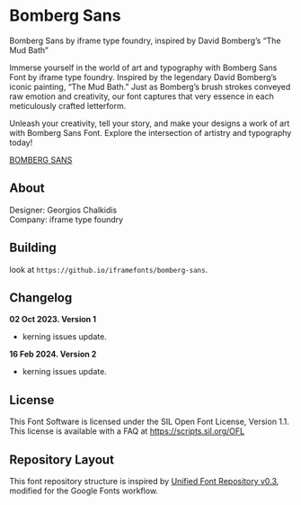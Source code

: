 


# Bomberg Sans

<p>Bomberg Sans by iframe type foundry,  inspired by David Bomberg’s “The Mud Bath”</p>

<p>Immerse yourself in the world of art and typography with Bomberg Sans Font by iframe type foundry. Inspired by the legendary David Bomberg’s iconic painting, “The Mud Bath.” Just as Bomberg’s brush strokes conveyed raw emotion and creativity, our font captures that very essence in each meticulously crafted letterform.</p>

<p>Unleash your creativity, tell your story, and make your designs a work of art with Bomberg Sans Font. Explore the intersection of artistry and typography today!</p>

[BOMBERG SANS](https://github.com/iframefonts/bomberg-sans/blob/main/documentation/Desktop-1.png)

## About

Designer: Georgios Chalkidis </br>
Company: iframe type foundry


## Building

look at `https://github.io/iframefonts/bomberg-sans`.

## Changelog



**02 Oct 2023. Version 1**

- kerning issues update.

**16 Feb 2024. Version 2**

- kerning issues update.

## License

This Font Software is licensed under the SIL Open Font License, Version 1.1.
This license is available with a FAQ at
https://scripts.sil.org/OFL

## Repository Layout

This font repository structure is inspired by [Unified Font Repository v0.3](https://github.com/unified-font-repository/Unified-Font-Repository), modified for the Google Fonts workflow.
